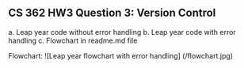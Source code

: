 ## CS 362 HW3 Question 3: Version Control

a. Leap year code without error handling
b. Leap year code with error handling
c. Flowchart in readme.md file

Flowchart:
![Leap year flowchart with error handling] (/flowchart.jpg)
